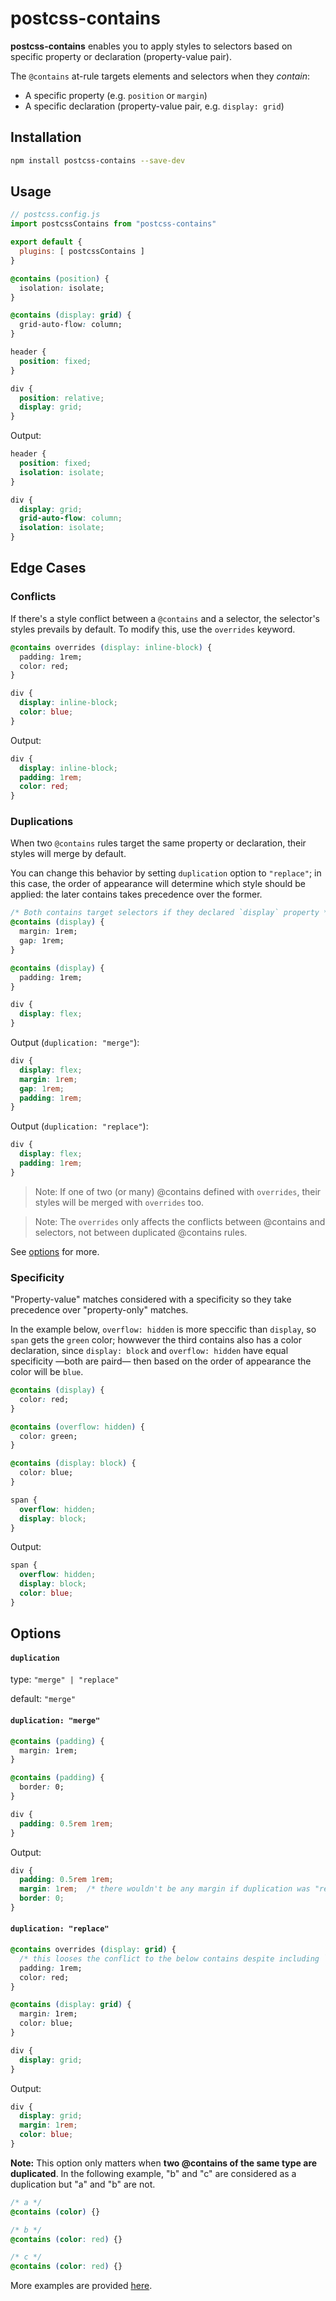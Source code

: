 # postcss-contains

**postcss-contains** enables you to apply styles to selectors based on specific property or declaration (property-value pair).

The `@contains` at-rule targets elements and selectors when they _contain_:

  - A specific property (e.g. `position` or `margin`)
  - A specific declaration (property-value pair, e.g. `display: grid`)


## Installation

```sh
npm install postcss-contains --save-dev
```


## Usage

```js
// postcss.config.js
import postcssContains from "postcss-contains"

export default {
  plugins: [ postcssContains ]
}
```

```css
@contains (position) {
  isolation: isolate;
}

@contains (display: grid) {
  grid-auto-flow: column;
}

header {
  position: fixed;
}

div {
  position: relative;
  display: grid;
}
```

Output:

```css
header {
  position: fixed;
  isolation: isolate;
}

div {
  display: grid;
  grid-auto-flow: column;
  isolation: isolate;
}
```

## Edge Cases

### Conflicts

If there's a style conflict between a `@contains` and a selector, the selector's styles prevails by default. To modify this, use the `overrides` keyword.

```css
@contains overrides (display: inline-block) {
  padding: 1rem;
  color: red;
}

div {
  display: inline-block;
  color: blue;
}
```

Output:

```css
div {
  display: inline-block;
  padding: 1rem;
  color: red;
}
```

### Duplications

When two `@contains` rules target the same property or declaration, their styles will merge by default.

You can change this behavior by setting `duplication` option to `"replace"`; in this case, the order of appearance will determine which style should be applied: the later contains takes precedence over the former.

```css
/* Both contains target selectors if they declared `display` property */
@contains (display) {
  margin: 1rem;
  gap: 1rem;
}

@contains (display) {
  padding: 1rem;
}

div {
  display: flex;
}
```

Output (`duplication: "merge"`):

```css
div {
  display: flex;
  margin: 1rem;
  gap: 1rem;
  padding: 1rem;
}
```

Output (`duplication: "replace"`):

```css
div {
  display: flex;
  padding: 1rem;
}
```

> Note: If one of two (or many) @contains defined with `overrides`, their styles will be merged with `overrides` too.

> Note: The `overrides` only affects the conflicts between @contains and selectors, not between duplicated @contains rules.

See [options](#options) for more.

### Specificity

"Property-value" matches considered with a specificity so they take precedence over "property-only" matches.

In the example below, `overflow: hidden` is more speccific than `display`, so `span` gets the `green` color; howwever the third contains also has a color declaration, since `display: block` and `overflow: hidden` have equal specificity —both are paird— then based on the order of appearance the color will be `blue`.

```css
@contains (display) {
  color: red;
}

@contains (overflow: hidden) {
  color: green;
}

@contains (display: block) {
  color: blue;
}

span {
  overflow: hidden;
  display: block;
}
```

Output:

```css
span {
  overflow: hidden;
  display: block;
  color: blue;
}
```


## Options

#### `duplication`

type: `"merge" | "replace"`

default: `"merge"`


#### `duplication: "merge"`

```css
@contains (padding) {
  margin: 1rem;
}

@contains (padding) {
  border: 0;
}

div {
  padding: 0.5rem 1rem;
}
```

Output:

```css
div {
  padding: 0.5rem 1rem;
  margin: 1rem;  /* there wouldn't be any margin if duplication was "replace" */
  border: 0;
}
```

#### `duplication: "replace"`

```css
@contains overrides (display: grid) {
  /* this looses the conflict to the below contains despite including `overrides`; as mentioned, `overrides` only comes to play when there is a conflict between @contains and selectors styles, not when two `@contains` are duplicated. */
  padding: 1rem;
  color: red;
}

@contains (display: grid) {
  margin: 1rem;
  color: blue;
}

div {
  display: grid;
}
```

Output:

```css
div {
  display: grid;
  margin: 1rem;
  color: blue;
}
```

**Note:** This option only matters when **two @contains of the same type are duplicated**. In the following example, "b" and "c" are considered as a duplication but "a" and "b" are not.

```css
/* a */
@contains (color) {}

/* b */
@contains (color: red) {}

/* c */
@contains (color: red) {}
```

More examples are provided [here](./test/exmaples.md).

